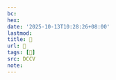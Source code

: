 ```yaml
---
bc:
hex:
date: '2025-10-13T10:28:26+08:00'
lastmod:
title: 􅓸
url: 􅓸
tags: [𩱓]
src: DCCV
note:
---
```

